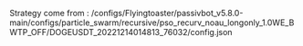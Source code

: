 Strategy come from : /configs/Flyingtoaster/passivbot_v5.8.0-main/configs/particle_swarm/recursive/pso_recurv_noau_longonly_1.0WE_BWTP_OFF/DOGEUSDT_20221214014813_76032/config.json